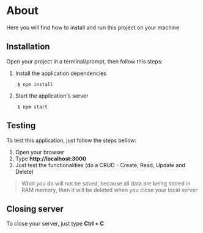 # About
Here you will find how to install and run this project on your machine

## Installation
Open your project in a terminal/prompt, then follow this steps:

1. Install the application dependencies 
```
    $ npm install
```
2. Start the application's server
```    
    $ npm start
```

## Testing
To test this application, just follow the steps bellow:
1. Open your browser
2. Type **http://localhost:3000**
3. Just test the functionalities (do a CRUD - Create, Read, Update and Delete)

> What you do will not be saved, because all data are being stored in RAM memory, then it will be deleted when you close your local server


## Closing server
To close your server, just type **Ctrl + C**
